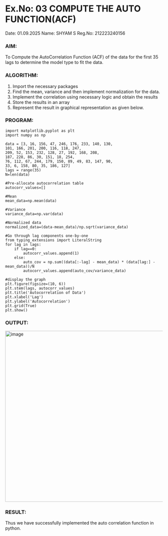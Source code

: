 # Ex.No: 03   COMPUTE THE AUTO FUNCTION(ACF)
Date: 01.09.2025
Name: SHYAM S
Reg.No: 212223240156

### AIM:
To Compute the AutoCorrelation Function (ACF) of the data for the first 35 lags to determine the model
type to fit the data.
### ALGORITHM:
1. Import the necessary packages
2. Find the mean, variance and then implement normalization for the data.
3. Implement the correlation using necessary logic and obtain the results
4. Store the results in an array
5. Represent the result in graphical representation as given below.
### PROGRAM:
```
import matplotlib.pyplot as plt
import numpy as np

data = [3, 16, 156, 47, 246, 176, 233, 140, 130,
101, 166, 201, 200, 116, 118, 247,
209, 52, 153, 232, 128, 27, 192, 168, 208,
187, 228, 86, 30, 151, 18, 254,
76, 112, 67, 244, 179, 150, 89, 49, 83, 147, 90,
33, 6, 158, 80, 35, 186, 127]
lags = range(35)
N=len(data)

#Pre-allocate autocorrelation table
autocorr_values=[]

#Mean
mean_data=np.mean(data)

#Variance
variance_data=np.var(data)

#Normalized data
normalized_data=(data-mean_data)/np.sqrt(variance_data)

#Go through lag components one-by-one
from typing_extensions import LiteralString
for lag in lags:
    if lag==0:
        autocorr_values.append(1)
    else:
        auto_cov = np.sum((data[:-lag] - mean_data) * (data[lag:] - mean_data))/N 
        autocorr_values.append(auto_cov/variance_data)

#display the graph
plt.figure(figsize=(10, 6))
plt.stem(lags, autocorr_values)
plt.title('Autocorrelation of Data')
plt.xlabel('Lag')
plt.ylabel('Autocorrelation')
plt.grid(True)
plt.show()
```

### OUTPUT:
<img width="857" height="547" alt="image" src="https://github.com/user-attachments/assets/fa511358-0d07-4212-a2c2-927e40f8cfa7" />

### RESULT:

Thus we have successfully implemented the auto correlation function in python.
